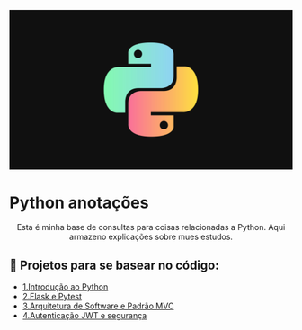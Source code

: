 <p align="center">
    <img src="python-logo.jpg" alt="logo python"/>
</p> 

# Python anotações


<p align="center">
Esta é minha base de consultas para coisas relacionadas a Python. Aqui armazeno explicações sobre mues estudos.
</p>

## 🚀 Projetos para se basear no código:
- [1.Introdução ao Python](https://github.com/artfrc/Introducao-Python)
- [2.Flask e Pytest](https://github.com/artfrc/Flask-e-Pytest)
- [3.Arquitetura de Software e Padrão MVC](https://github.com/artfrc/Arq-Software-e-padrao-mvc/tree/main/Sistema%20adocao%20de%20pets)
- [4.Autenticação JWT e segurança](https://github.com/artfrc/Seguranca)